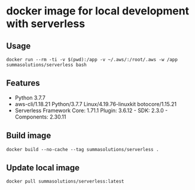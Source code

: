 # docker image for local development with serverless

## Usage

```
docker run --rm -ti -v $(pwd):/app -v ~/.aws/:/root/.aws -w /app summasolutions/serverless bash
```

## Features

- Python 3.7.7
- aws-cli/1.18.21 Python/3.7.7 Linux/4.19.76-linuxkit botocore/1.15.21
- Serverless Framework Core: 1.71.1 Plugin: 3.6.12 -  SDK: 2.3.0 - Components: 2.30.11

## Build image

```
docker build --no-cache --tag summasolutions/serverless .
```

## Update local image

```
docker pull summasolutions/serverless:latest
```
